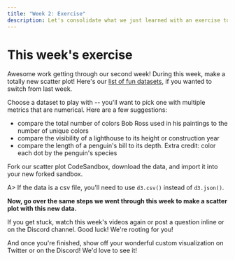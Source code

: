 ```yaml
---
title: "Week 2: Exercise"
description: Let's consolidate what we just learned with an exercise to play with this week.
---
```


# This week's exercise

Awesome work getting through our second week! During this week, make a totally new scatter plot! Here's our [list of fun datasets](/courses/fullstack-d3-masterclass/datasets), if you wanted to switch from last week.

Choose a dataset to play with -- you'll want to pick one with multiple metrics that are numerical. Here are a few suggestions:

- compare the total number of colors Bob Ross used in his paintings to the number of unique colors
- compare the visibility of a lighthouse to its height or construction year
- compare the length of a penguin's bill to its depth. Extra credit: color each dot by the penguin's species

Fork our scatter plot CodeSandbox, download the data, and import it into your new forked sandbox.

A> If the data is a csv file, you'll need to use `d3.csv()` instead of `d3.json()`.

**Now, go over the same steps we went through this week to make a scatter plot with this new data.**

If you get stuck, watch this week's videos again or post a question inline or on the Discord channel. Good luck! We're rooting for you!

And once you're finished, show off your wonderful custom visualization on Twitter or on the Discord! We'd love to see it!